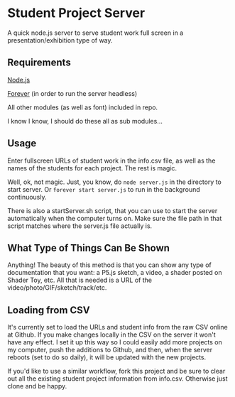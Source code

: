 # Student Project Server
A quick node.js server to serve student work full screen in a presentation/exhibition type of way.

## Requirements
[Node.js](https://nodejs.org/en/)

[Forever](https://github.com/foreverjs/forever) (in order to run the server headless)

All other modules (as well as font) included in repo. 

I know I know, I should do these all as sub modules...

## Usage
Enter fullscreen URLs of student work in the info.csv file, as well as the names of the students for each project. The rest is magic.

Well, ok, not magic. Just, you know, do `node server.js` in the directory to start server. Or `forever start server.js` to run in the background continuously.

There is also a startServer.sh script, that you can use to start the server automatically when the computer turns on. Make sure the file path in that script matches where the server.js file actually is.

## What Type of Things Can Be Shown
Anything! The beauty of this method is that you can show any type of documentation that you want: a P5.js sketch, a video, a shader posted on Shader Toy, etc. All that is needed is a URL of the video/photo/GIF/sketch/track/etc.

## Loading from CSV
It's currently set to load the URLs and student info from the raw CSV online at Github. If you make changes locally in the CSV on the server it won't have any effect. I set it up this way so I could easily add more projects on my computer, push the additions to Github, and then, when the server reboots (set to do so daily), it will be updated with the new projects. 

If you'd like to use a similar workflow, fork this project and be sure to clear out all the existing student project information from info.csv. Otherwise just clone and be happy.
